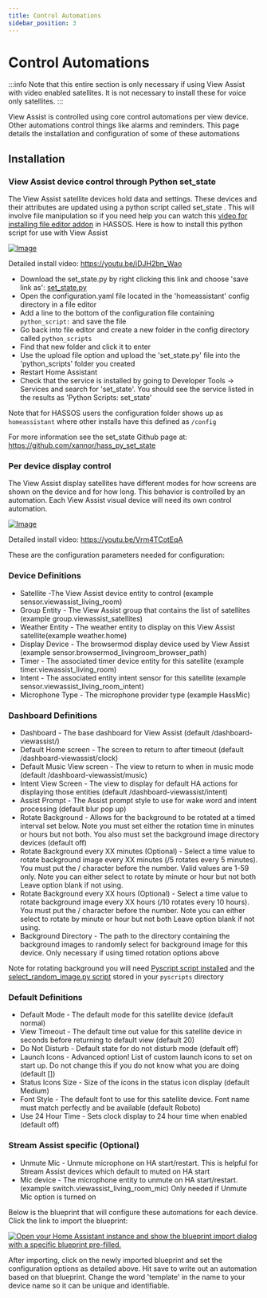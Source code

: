 ```yaml
---
title: Control Automations
sidebar_position: 3
---
```


# Control Automations

:::info
Note that this entire section is only necessary if using View Assist with video enabled satellites.  It is not necessary to install these for voice only satellites.
:::

View Assist is controlled using core control automations per view device.  Other automations control things like alarms and reminders.  This page details the installation and configuration of some of these automations

## Installation

### View Assist device control through Python set_state
The View Assist satellite devices hold data and settings.  These devices and their attributes are updated using a python script called set_state .  This will involve file manipulation so if you need help you can watch this [video for installing file editor addon](https://www.youtube.com/watch?v=ncKWaLpJ1DQ) in HASSOS.  Here is how to install this python script for use with View Assist

[![Image](https://img.youtube.com/vi/iDJH2bn_Wao/mqdefault.jpg)](https://www.youtube.com/watch?v=iDJH2bn_Wao)

Detailed install video:
https://youtu.be/iDJH2bn_Wao


* Download the set_state.py by right clicking this link and choose 'save link as':   <a id="raw-url" href="https://raw.githubusercontent.com/xannor/hass_py_set_state/master/python_scripts/set_state.py">set_state.py</a>
* Open the configuration.yaml file located in the 'homeassistant' config directory in a file editor
* Add a line to the bottom of the configuration file containing ```python_script:``` and save the file
* Go back into file editor and create a new folder in the config directory called ```python_scripts```
* Find that new folder and click it to enter
* Use the upload file option and upload the 'set_state.py' file into the 'python_scripts' folder you created
* Restart Home Assistant
* Check that the service is installed by going to Developer Tools -> Services and search for 'set_state'.  You should see the service listed in the results as 'Python Scripts: set_state'

Note that for HASSOS users the configuration folder shows up as ```homeassistant``` where other installs have this defined as ```/config```

For more information see the set_state Github page at: https://github.com/xannor/hass_py_set_state

### Per device display control
The View Assist display satellites have different modes for how screens are shown on the device and for how long.  This behavior is controlled by an automation.  Each View Assist visual device will need its own control automation.

[![Image](https://img.youtube.com/vi/Vrm4TCotEqA/mqdefault.jpg)](https://www.youtube.com/watch?v=Vrm4TCotEqA)

Detailed install video:
https://youtu.be/Vrm4TCotEqA
  
These are the configuration parameters needed for configuration:

### Device Definitions

* Satellite -The View Assist device entity to control (example sensor.viewassist_living_room)
* Group Entity - The View Assist group that contains the list of satellites (example group.viewassist_satellites)
* Weather Entity - The weather entity to display on this View Assist satellite(example weather.home)
* Display Device - The browsermod display device used by View Assist (example sensor.browsermod_livingroom_browser_path)
* Timer - The associated timer device entity for this satellite (example timer.viewassist_living_room)
* Intent - The associated entity intent sensor for this satellite (example sensor.viewassist_living_room_intent)
* Microphone Type - The microphone provider type (example HassMic)

### Dashboard Definitions

* Dashboard - The base dashboard for View Assist (default /dashboard-viewassist/)
* Default Home screen - The screen to return to after timeout (default /dashboard-viewassist/clock)
* Default Music View screen - The view to return to when in music mode (default /dashboard-viewassist/music)
* Intent View Screen - The view to display for default HA actions for displaying those entities (default /dashboard-viewassist/intent)
* Assist Prompt - The Assist prompt style to use for wake word and intent processing (default blur pop up)
* Rotate Background - Allows for the background to be rotated at a timed interval set below. Note you must set either the rotation time in minutes or hours but not both. You also must set the background image directory devices (default off)
* Rotate Background every XX minutes (Optional) - Select a time value to rotate background image every XX minutes (/5 rotates every 5 minutes). You must put the / character before the number. Valid values are 1-59 only.  Note you can either select to rotate by minute or hour but not both Leave option blank if not using.
* Rotate Background every XX hours (Optional) - Select a time value to rotate background image every XX hours (/10 rotates every 10 hours). You must put the / character before the number.  Note you can either select to rotate by minute or hour but not both Leave option blank if not using.
* Background Directory - The path to the directory containing the background images to randomly select for background image for this device. Only necessary if using timed rotation options above

Note for rotating background you will need [Pyscript script installed](https://www.youtube.com/watch?v=jpJxZaisbGQ) and the [select_random_image.py script](https://github.com/dinki/View-Assist/blob/main/View_Assist_control_automations/viewassist-select_random_image.py) stored in your `pyscripts` directory

### Default Definitions

* Default Mode - The default mode for this satellite device (default normal)
* View Timeout - The default time out value for this satellite device in seconds before returning to default view (default 20)
* Do Not Disturb - Default state for do not disturb mode (default off)
* Launch Icons - Advanced option! List of custom launch icons to set on start up. Do not change this if you do not know what you are doing (default [])
* Status Icons Size - Size of the icons in the status icon display (default Medium)
* Font Style - The default font to use for this satellite device. Font name must match perfectly and be available (default Roboto)
* Use 24 Hour Time - Sets clock display to 24 hour time when enabled (default off)

### Stream Assist specific (Optional)

* Unmute Mic - Unmute microphone on HA start/restart. This is helpful for Stream Assist devices which default to muted on HA start
* Mic device - The microphone entity to unmute on HA start/restart. (example switch.viewassist_living_room_mic)  Only needed if Unmute Mic option is turned on


Below is the blueprint that will configure these automations for each device.  Click the link to import the blueprint:


[![Open your Home Assistant instance and show the blueprint import dialog with a specific blueprint pre-filled.](https://my.home-assistant.io/badges/blueprint_import.svg)](https://my.home-assistant.io/redirect/blueprint_import/?blueprint_url=https%3A%2F%2Fraw.githubusercontent.com%2Fdinki%2FView-Assist%2Fmain%2FView_Assist_control_automations%2Fblueprint-devicecontrol.yaml)

After importing, click on the newly imported blueprint and set the configuration options as detailed above.  Hit save to write out an automation based on that blueprint.  Change the word 'template' in the name to your device name so it can be unique and identifiable.

